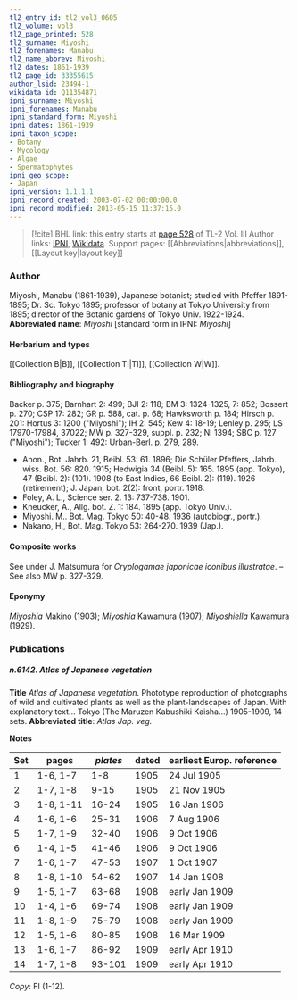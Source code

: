 ```yaml
---
tl2_entry_id: tl2_vol3_0605
tl2_volume: vol3
tl2_page_printed: 528
tl2_surname: Miyoshi
tl2_forenames: Manabu
tl2_name_abbrev: Miyoshi
tl2_dates: 1861-1939
tl2_page_id: 33355615
author_lsid: 23494-1
wikidata_id: Q11354871
ipni_surname: Miyoshi
ipni_forenames: Manabu
ipni_standard_form: Miyoshi
ipni_dates: 1861-1939
ipni_taxon_scope: 
- Botany
- Mycology
- Algae
- Spermatophytes
ipni_geo_scope: 
- Japan
ipni_version: 1.1.1.1
ipni_record_created: 2003-07-02 00:00:00.0
ipni_record_modified: 2013-05-15 11:37:15.0
---
```


> [!cite] BHL link: this entry starts at [page 528](https://www.biodiversitylibrary.org/page/33355615) of TL-2 Vol. III
> Author links: [IPNI](https://www.ipni.org/a/23494-1), [Wikidata](https://www.wikidata.org/wiki/Q11354871). Support pages: [[Abbreviations|abbreviations]], [[Layout key|layout key]]

### Author

Miyoshi, Manabu (1861-1939), Japanese botanist; studied with Pfeffer 1891-1895; Dr. Sc. Tokyo 1895; professor of botany at Tokyo University from 1895; director of the Botanic gardens of Tokyo Univ. 1922-1924. 
**Abbreviated name**: *Miyoshi* \[standard form in IPNI: *Miyoshi*\]

#### Herbarium and types

[[Collection B|B]], [[Collection TI|TI]], [[Collection W|W]].

#### Bibliography and biography

Backer p. 375; Barnhart 2: 499; BJI 2: 118; BM 3: 1324-1325, 7: 852; Bossert p. 270; CSP 17: 282; GR p. 588, cat. p. 68; Hawksworth p. 184; Hirsch p. 201: Hortus 3: 1200 ("Miyoshi"); IH 2: 545; Kew 4: 18-19; Lenley p. 295; LS 17970-17984, 37022; MW p. 327-329, suppl. p. 232; NI 1394; SBC p. 127 ("Miyoshi"); Tucker 1: 492: Urban-Berl. p. 279, 289.
- Anon., Bot. Jahrb. 21, Beibl. 53: 61. 1896; Die Schüler Pfeffers, Jahrb. wiss. Bot. 56: 820. 1915; Hedwigia 34 (Beibl. 5): 165. 1895 (app. Tokyo), 47 (Beibl. 2): (101). 1908 (to East Indies, 66 Beibl. 2): (119). 1926 (retirement); J. Japan, bot. 2(2): front, portr. 1918.
- Foley, A. L., Science ser. 2. 13: 737-738. 1901.
- Kneucker, A., Allg. bot. Z. 1: 184. 1895 (app. Tokyo Univ.).
- Miyoshi. M.. Bot. Mag. Tokyo 50: 40-48. 1936 (autobiogr., portr.).
- Nakano, H., Bot. Mag. Tokyo 53: 264-270. 1939 (Jap.).

#### Composite works

See under J. Matsumura for *Cryplogamae japonicae iconibus illustratae*. – See also MW p. 327-329.

#### Eponymy

*Miyoshia* Makino (1903); *Miyoshia* Kawamura (1907); *Miyoshiella* Kawamura (1929).

### Publications

##### n.6142. Atlas of Japanese vegetation

**Title**
*Atlas of Japanese vegetation*. Phototype reproduction of photographs of wild and cultivated plants as well as the plant-landscapes of Japan. With explanatory text... Tokyo (The Maruzen Kabushiki Kaisha...) 1905-1909, 14 sets.
**Abbreviated title**: *Atlas Jap. veg.*

**Notes**

|Set	|pages	|*plates*	|dated	|earliest Europ. reference|
|---	|---	|---	|---	|---	|
|1	|1-6, 1-7	|1-8	|1905	|24 Jul 1905|
|2	|1-7, 1-8	|9-15	|1905	|21 Nov 1905|
|3	|1-8, 1-11	|16-24	|1905	|16 Jan 1906|
|4	|1-6, 1-6	|25-31	|1906	|7 Aug 1906|
|5	|1-7, 1-9	|32-40	|1906	|9 Oct 1906|
|6	|1-4, 1-5	|41-46	|1906	|9 Oct 1906|
|7	|1-6, 1-7	|47-53	|1907	|1 Oct 1907|
|8	|1-8, 1-10	|54-62	|1907	|14 Jan 1908|
|9	|1-5, 1-7	|63-68	|1908	|early Jan 1909|
|10	|1-4, 1-6	|69-74	|1908	|early Jan 1909|
|11	|1-8, 1-9	|75-79	|1908	|early Jan 1909|
|12	|1-5, 1-6	|80-85	|1908	|16 Mar 1909|
|13	|1-6, 1-7	|86-92	|1909	|early Apr 1910|
|14	|1-7, 1-8	|93-101	|1909	|early Apr 1910|

*Copy*: FI (1-12).

